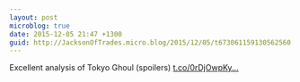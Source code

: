 ```yaml
---
layout: post
microblog: true
date: 2015-12-05 21:47 +1300
guid: http://JacksonOfTrades.micro.blog/2015/12/05/t673061159130562560.html
---
```

Excellent analysis of Tokyo Ghoul (spoilers) [t.co/0rDjOwpKy...](https://t.co/0rDjOwpKy1)
